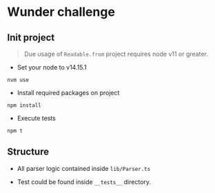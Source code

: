 # Wunder challenge

## Init project

> Due usage of `Readable.from` project requires node v11 or greater.

- Set your node to v14.15.1

```
nvm use
```

- Install required packages on project
```
npm install
```

- Execute tests
```
npm t
```

## Structure

- All parser logic contained inside `lib/Parser.ts`

- Test could be found inside `__tests__` directory.
